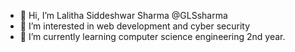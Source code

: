 - 👋 Hi, I’m Lalitha Siddeshwar Sharma @GLSsharma
- 👀 I’m interested in web development and cyber security
- 🌱 I’m currently learning computer science engineering 2nd year.

<!---
GLSsharma/GLSsharma is a ✨ special ✨ repository because its `README.md` (this file) appears on your GitHub profile.
You can click the Preview link to take a look at your changes.
--->

